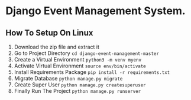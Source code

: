 # Django Event Management System.

## How To Setup On Linux
1. Download the zip file and extract it
2. Go to Project Directory `cd django-event-management-master`
3. Create a Virtual Environment `python3 -m venv myenv`
4. Activate Virtual Environment `source env/bin/activate`
5. Install Requirements Package `pip install -r requirements.txt`
6. Migrate Database `python manage.py migrate`
7. Create Super User `python manage.py createsuperuser`
8. Finally Run The Project `python manage.py runserver`


